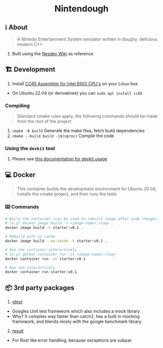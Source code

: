 <br>
<div align="center">
  <h1>Nintendough</h1>
</div>

## :information_source: About 

> A Nintedo Entertainment System emulator written in doughy, delicious modern C++

1. Built using the [Nesdev Wiki](https://www.nesdev.org/wiki/Nesdev_Wiki) as reference


## :building_construction: Development

1. Install [CC65 Assembler for Intel 6502 CPU's](https://www.nesdev.org/wiki/Installing_CC65#Building_CC65_on_Ubuntu_(Linux)) on your Linux box
  - On Ubuntu 22.04 (or derivatives) you can `sudo apt install cc65`


### Compiling
> Standard cmake rules apply, the following commands should be made from the root of the project

1. `cmake -B build` Generate the make files, fetch build dependencies
2. `cmake --build build -j$(nproc)` Compile the code

### Using the `devkit` tool

1. Please see [this documentation for devkit usage](https://github.com/mattcoding4days/cmake-starter#building_construction-development)

## :computer: Docker

> This container builds the development environment for Ubuntu 20.04,
> installs the cmake project, and then runs the tests

### :keyboard: Commands

```bash
# Build the container (can be used to rebuild image after code changes)
# [e.g] docker image build -t <image-name>:<tag> .
docker image build -t starter:v0.1 .

# Rebuild with no cache
docker image build --no-cache -t starter:v0.1 .

# Run the container interactively
# [e.g] docker container run -it <image-name>:<tag>
docker container run -it starter:v0.1

# Run non interactively
docker container run starter:v0.1
```

## :package: 3rd party packages
1. [gtest](https://github.com/google/googletest)
  - Googles Unit test framework which also includes a mock library
  - Why? It compiles way faster than catch2, has a built in mocking framework, and blends nicely
    with the google benchmark library
2. [result](https://github.com/bitwizeshift/result)
  - For Rust like error handling, because exceptions are subpar.
